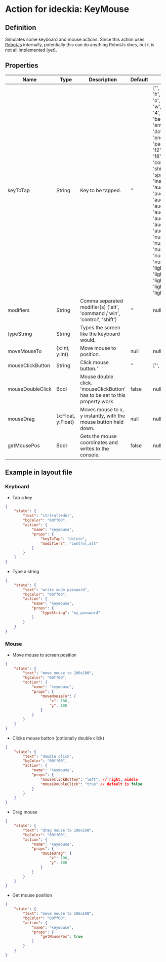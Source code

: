 # Action for ideckia: KeyMouse

## Definition

Simulates some keyboard and mouse actions. Since this action uses [RobotJs](http://robotjs.io/) internally, potentially this can do anything RobotJs does, but it is not all implemented (yet).

## Properties

| Name | Type | Description | Default | Possible values |
| ----- |----- | ----- | ----- | ----- |
| keyToTap | String | Key to be tapped. | '' | ['', 'a', 'b', 'c', 'd', 'e', 'f', 'g', 'h', 'i', 'j', 'k', 'l', 'm', 'n', 'ñ', 'o', 'p', 'q', 'r', 's', 't', 'u', 'v', 'w', 'x', 'y', 'z', '1', '2','3', '4', '5', '6', '7', '8', '9', '0', 'backspace', 'delete', 'enter', 'tab', 'escape', 'up', 'down', 'right', 'left', 'home', 'end', 'pageup','pagedown', 'f1', 'f2', 'f3', 'f4', 'f5', 'f6', 'f7', 'f8', 'f9', 'f10', 'f11', 'f12', 'command', 'alt', 'control', 'shift', 'right_shift', 'space','printscreen', 'insert', 'audio_mute', 'audio_vol_down', 'audio_vol_up', 'audio_play', 'audio_stop', 'audio_pause', 'audio_prev', 'audio_next','audio_rewind', 'audio_forward', 'audio_repeat', 'audio_random', 'numpad_0', 'numpad_1', 'numpad_2', 'numpad_3', 'numpad_4', 'numpad_5', 'numpad_6','numpad_7', 'numpad_8', 'numpad_9', 'lights_mon_up', 'lights_mon_down', 'lights_kbd_toggle', 'lights_kbd_up', 'lights_kbd_down'] |
| modifiers | String | Comma separated modifier(s) ('alt', 'command / win', 'control', 'shift') | '' | null |
| typeString | String | Types the screen like the keyboard would. | 
| moveMouseTo | {x:Int, y:Int} | Move mouse to position. | null | null |
| mouseClickButton | String | Click mouse button." | '' | ['', 'left', 'right', 'middle'] | 
| mouseDoubleClick | Bool | Mouse double click. 'mouseClickButton' has to be set to this property work. | false | null |
| mouseDrag | {x:Float, y:Float} | Moves mouse to x, y instantly, with the mouse button held down. | null | null |
| getMousePos | Bool | Gets the mouse coordinates and writes to the console. | false | null |

## Example in layout file

### Keyboard

* Tap a key
```json
{
    "state": {
        "text": "ctrl+alt+del",
        "bgColor": "00ff00",
        "action": {
            "name": "keymouse",
            "props": {
                "keyToTap": "delete",
                "modifiers": "control,alt"
            }
        }
    }
}
```
* Type a string
```json
{
    "state": {
        "text": "write sudo password",
        "bgColor": "00ff00",
        "action": {
            "name": "keymouse",
            "props": {
                "typeString": "my_password"
            }
        }
    }
}
```

### Mouse

* Move mouse to screen position
```json
{
    "state": {
        "text": "move mouse to 100x100",
        "bgColor": "00ff00",
        "action": {
            "name": "keymouse",
            "props": {
                "moveMouseTo": {
                    "x": 100,
                    "y": 100
                }
            }
        }
    }
}
```
* Clicks mouse button (optionally double click)
```json
{
    "state": {
        "text": "double click",
        "bgColor": "00ff00",
        "action": {
            "name": "keymouse",
            "props": {
                "mouseClickButton": "left", // right, middle
                "mouseDoubleClick": "true" // default is false
            }
        }
    }
}
```
* Drag mouse
```json
{
    "state": {
        "text": "drag mouse to 100x100",
        "bgColor": "00ff00",
        "action": {
            "name": "keymouse",
            "props": {
                "mouseDrag": {
                    "x": 100,
                    "y": 100
                }
            }
        }
    }
}
```
* Get mouse position
```json
{
    "state": {
        "text": "move mouse to 100x100",
        "bgColor": "00ff00",
        "action": {
            "name": "keymouse",
            "props": {
                "getMousePos": true
            }
        }
    }
}
```